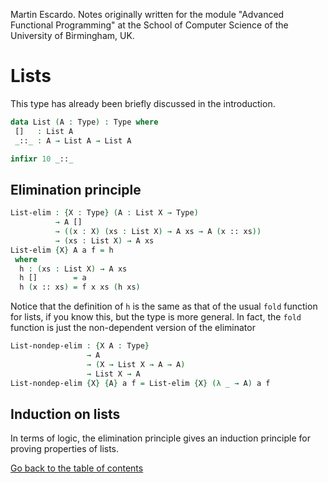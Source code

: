 
Martin Escardo.
Notes originally written for the module "Advanced Functional Programming"
at the School of Computer Science of the University of Birmingham, UK.


<!--
```agda
{-# OPTIONS --without-K --safe #-}

module List where

open import general-notation
```
-->
# Lists

This type has already been briefly discussed in the introduction.
```agda
data List (A : Type) : Type where
 []   : List A
 _::_ : A → List A → List A

infixr 10 _::_
```

## Elimination principle

```agda
List-elim : {X : Type} (A : List X → Type)
          → A []
          → ((x : X) (xs : List X) → A xs → A (x :: xs))
          → (xs : List X) → A xs
List-elim {X} A a f = h
 where
  h : (xs : List X) → A xs
  h []        = a
  h (x :: xs) = f x xs (h xs)
```
Notice that the definition of `h` is the same as that of the usual `fold` function for lists, if you know this, but the type is more general. In fact, the `fold` function is just the non-dependent version of the eliminator
```agda
List-nondep-elim : {X A : Type}
                 → A
                 → (X → List X → A → A)
                 → List X → A
List-nondep-elim {X} {A} a f = List-elim {X} (λ _ → A) a f
```

## Induction on lists

In terms of logic, the elimination principle gives an induction principle for proving properties of lists.

[Go back to the table of contents](https://martinescardo.github.io/HoTTEST-Summer-School/)
